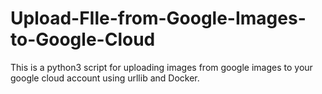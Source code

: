 # Upload-FIle-from-Google-Images-to-Google-Cloud
This is a python3 script for uploading images from google images to your google cloud account using urllib and Docker.
